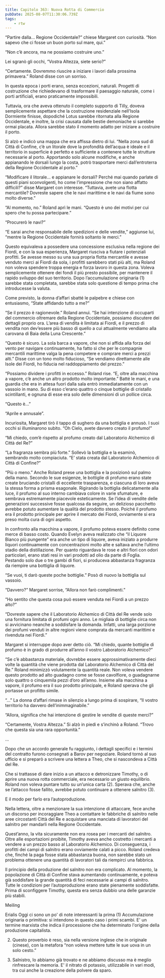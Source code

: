 ```yaml
---
title: Capitolo 363: Nuova Rotta di Commercio
pubDate: 2025-08-07T11:30:06.739Z
tags:
    - rtw
---
```











“Partire dalla… Regione Occidentale?” chiese Margaret con curiosità. “Non sapevo che ci fosse un buon porto sul mare, qui.”


“Non c’è ancora, ma ne possiamo costruire uno.”


Lei sgranò gli occhi, “Vostra Altezza, siete serio?”


“Certamente. Dovremmo riuscire a iniziare i lavori dalla prossima primavera.” Roland disse con un sorriso.


In questa epoca i porti erano, senza eccezioni, naturali. Progetti di costruzione che richiedevano di trasformare il paesaggio naturale, come i porti artificiali, erano praticamente impossibili.


Tuttavia, ora che aveva ottenuto il completo supporto di Tilly, doveva semplicemente aspettare che la costruzione residenziale nell’Isola Dormiente finisse, dopodiché Lotus sarebbe ritornata alla Regione Occidentale, e inoltre, la crisi causata dalle bestie demoniache si sarebbe ormai placata. Allora sarebbe stato il momento adatto per iniziare a costruire il porto.


Si alzò e indicò una mappa che era affissa dietro di lui. “Nella zona sud di Città di Confine, c’è un litorale dove la profondità dell’acqua è ideale e il territorio in superficie è perfetto e sufficiente a contenere tutte le strutture necessarie al porto. Apportando solo alcune modifiche, e anche appianando le dorsali lungo la costa, potrò trasportare merci dall’entroterra della Regione Occidentale al porto.”


“Modificare il litorale… e appianare le dorsali? Perché mai quando parlate di questi piani sconvolgenti, ho come l’impressione che non siano affatto difficili?” disse Margaret con interesse. “Tuttavia, avete una flotta mercantile? Dovreste sapere che le navi marittime e le navi da fiume sono molto diverse.”


“Al momento, no.” Roland aprì le mani. “Questo è uno dei motivi per cui spero che tu possa partecipare.”


“Procurerò le navi?”


“E sarai anche responsabile delle spedizioni e delle vendite,” aggiunse lui, “mentre la Regione Occidentale fornirà soltanto le merci.”


Questo equivaleva a possedere una concessione esclusiva nella regione dei Fiordi, e con la sua esperienza, Margaret riusciva a fiutare i potenziali profitti. Se avesse messo su una sua propria flotta mercantile e avesse venduto merci ai Fiordi da sola, i profitti sarebbero stati più alti, ma Roland non voleva spendere troppa energia e forza lavoro in questa zona. Voleva semplicemente ottenere dei fondi il più presto possibile, per mantenere il rapido sviluppo del suo territorio. Dopo l’accumulazione originaria (1) sarebbe stata completata, sarebbe stata solo questione di tempo prima che introducesse la valuta.


Come previsto, la donna d’affari sbatté le palpebre e chiese con entusiasmo, “State affidando tutto a me?”


“Se il prezzo è ragionevole.” Roland annuì. “Se hai intenzione di occuparti del commercio oltremare della Regione Occidentale, possiamo discutere dei dettagli proprio ora. L’area di vendita è limitata ai Fiordi, e il prezzo di vendita non dev’essere più basso di quello a cui attualmente vendiamo alla carovana di Baia della Luna Crescente.”


“Questo è sicuro. La sola barca a vapore, che non si affida alla forza del vento per navigare continuamente, ha fatto sì che per le compagnie mercantili marittime valga la pena competere e comprare merci a prezzi alti.” Disse con un tono molto fiducioso, “Se vendiamo direttamente alle Isole dei Fiordi, ho fiducia nel raddoppiamento del prezzo.”


“Possiamo dividere i profitti in eccesso.” Roland rise. “E, oltre alla macchina a vapore, c’è anche un altro prodotto molto importante.” Batté le mani, e una guardia che era in attesa fuori dalla sala entrò immediatamente con un vassoio in mano. Su di esso c’erano quattro o cinque bottiglie di cristallo scintillanti, e ognuna di esse era solo delle dimensioni di un pollice circa.


“Questo è…”


“Aprile e annusale”.


Incuriosita, Margaret tirò il tappo di sughero da una bottiglia e annusò. I suoi occhi si illuminarono subito. “Oh Cielo, avete davvero creato il profumo!”


“Mi chiedo, com’è rispetto al profumo creato dal Laboratorio Alchemico di Città del Re?”


“La fragranza sembra più forte.” Sollevò la bottiglia e la esaminò, sembrando molto compiaciuta. “E’ stata creata dal Laboratorio Alchemico di Città di Confine?”


“Più o meno.” Anche Roland prese una bottiglia e la posizionò sul palmo della mano. Secondo le sue esigenze, le bottiglie di profumo erano state create bruciando cristalli di eccellente trasparenza, e ciascuna di loro aveva la stessa forma a prisma esagonale. Rigirando la bottiglia delicatamente alla luce, il profumo al suo interno cambiava colore in varie sfumature, e sembrava estremamente piacevole esteticamente. Se l’idea di vendite delle generazioni successive fosse qualcosa da seguire, un delizioso pacchetto avrebbe potuto aumentare la qualità del prodotto stesso. Poiché il profumo era il prodotto principale per aprire il mercato dei Fiordi, ovviamente si era preso molta cura di ogni aspetto.


In confronto alla macchina a vapore, il profumo poteva essere definito come merce di basso costo. Quando Evelyn aveva realizzato che “il Liquore Bianco più pungente” era anche un tipo di liquore, aveva iniziato a produrre liquori continuamente con concentrazioni molto alte e saltava anche l’ultimo stadio della distillazione. Per quanto riguardava le rose e altri fiori con odori particolari, erano stati resi in vari prodotti ad olio da parte di Foglia. Pestando solo due o tre gambi di fiori, si produceva abbastanza fragranza da riempire una bottiglia di liquore.


“Se vuoi, ti darò queste poche bottiglie.” Posò di nuovo la bottiglia sul vassoio.


“Davvero?” Margaret sorrise, “Allora non farò complimenti.”


“Ho sentito che questa cosa può essere venduta nei Fiordi a un prezzo alto?”


“Dovreste sapere che il Laboratorio Alchemico di Città del Re vende solo una fornitura limitata di profumi ogni anno. Le migliaia di bottiglie circa non si avvicinano neanche a soddisfare la domanda. Infatti, una larga porzione dei profumi venduti in altre regioni viene comprata da mercanti marittimi e rivenduta nei Fiordi.”


Margaret si interruppe dopo aver detto ciò. “Mi chiedo, quante bottiglie di profumo è in grado di produrre all’anno il vostro Laboratorio Alchemico?”


“Se c’è abbastanza materiale, dovrebbe essere approssimativamente dieci volte la quantità che viene prodotta dal Laboratorio Alchemico di Città del Re.” Roland minimizzò volutamente la quantità reale. Non voleva vendere questo prodotto ad alto guadagno come se fosse cavolfiore, o guadagnarne solo quattro o cinquemila pezzi d’oro all’anno. Insieme alla macchina a vapore, il profumo era il suo prodotto principale, e Roland sperava che gli portasse un profitto simile.


“…” La donna d’affari rimase in silenzio a lungo prima di sospirare, “Il vostro territorio ha davvero dell’inimmaginabile.”


“Allora, significa che hai intenzione di gestire le vendite di queste merci?”


“Certamente, Vostra Altezza.” Si alzò in piedi e s’inchinò a Roland. “Trovo che questa sia una rara opportunità.”


…


Dopo che un accordo generale fu raggiunto, i dettagli specifici e i termini del contratto furono consegnati a Barov per negoziare. Roland tornò al suo ufficio e si preparò a scrivere una lettera a Theo, che si nascondeva a Città del Re.


Che si trattasse di dare inizio a un attacco e detronizzare Timothy, o di aprire una nuova rotta commerciale, era necessario un giusto equilibrio. Roland non voleva puntare tutto su un’unica carta (2). Sperava che, anche se l’attacco fosse fallito, avrebbe potuto continuare a ottenere salnitro (3).


E il modo per farlo era l’autoproduzione.


Nella lettera, oltre a menzionare la sua intenzione di attaccare, fece anche un discorso per incoraggiare Theo a contattare le fabbriche di salnitro nelle aree circostanti Città del Re e acquistare una manciata di lavoratori del salnitro per mandarli nella Regione Occidentale.


Quest’anno, la vita sicuramente non era rosea per i mercanti del salnitro. Oltre alle esportazioni proibite, Timothy aveva anche costretto i mercanti a vendere a un prezzo basso al Laboratorio Alchemico. Di conseguenza, i profitti dei campi di salnitro erano ovviamente calati a picco. Roland credeva che, finché la paga fosse stata abbastanza buona, non sarebbe stato un problema ottenere una quantità di lavoratori tali da riempirci una fabbrica.


Il principio della produzione del salnitro non era complicato. Al momento, la popolazione di Città di Confine stava aumentando continuamente, e poteva già soddisfare la grande quantità di feci necessarie ai campi di salnitro. Tutte le condizioni per l’autoproduzione erano state pienamente soddisfatte. Prima di sconfiggere Timothy, questa era senza dubbio una delle garanzie più stabili.






Meiling






 Erialis Oggi ci sono un po' di note interessanti la prima (1) Accumulazione originaria o primitiva: si intendono in questo caso i primi scambi. E' un termine marxista che indica il processione che ha determinato l'origine della produzione capitalista. 


2) Questo proverbio è reso, sia nella versione inglese che in originale (cinese), con la metafora “non voleva mettere tutte le sue uova in un solo cesto.”


 3) Salnistro, lo abbiamo già trovato e ne abbiamo discusso ma è meglio rinfrescare la memoria. E' il nitrato di potassio, utilizzabile in vari modi, tra cui anche la creazione della polvere da sparo. 








                                


                                



